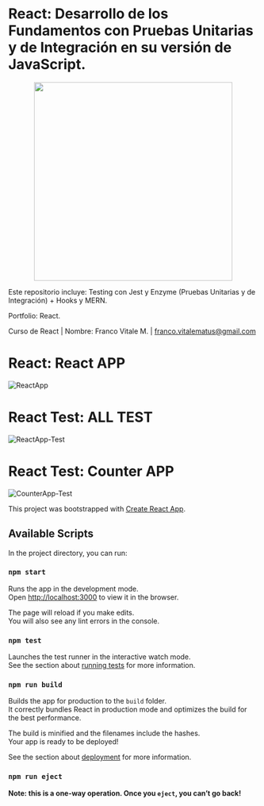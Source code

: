 # React: Desarrollo de los Fundamentos con Pruebas Unitarias y de Integración en su versión de JavaScript.

<p align="center"><img src="https://user-images.githubusercontent.com/66401629/90304663-122bcb80-de88-11ea-8f3a-e8fab4f37732.png" width="400"></p>

<p align="center">

</p>

Este repositorio incluye: Testing con Jest y Enzyme (Pruebas Unitarias y de Integración) + Hooks y MERN.

Portfolio: React.

Curso de React | Nombre: Franco Vitale M. | franco.vitalematus@gmail.com

# React: React APP
![ReactApp](https://user-images.githubusercontent.com/66401629/90304892-63d55580-de8a-11ea-86fa-48aae54d5c30.png)
# React Test: ALL TEST 
![ReactApp-Test](https://user-images.githubusercontent.com/66401629/90304893-646dec00-de8a-11ea-8e9d-a4f1ad10db0c.png)
# React Test: Counter APP
![CounterApp-Test](https://user-images.githubusercontent.com/66401629/90304891-633cbf00-de8a-11ea-9bea-3855c64d5346.png)


This project was bootstrapped with [Create React App](https://github.com/facebook/create-react-app).

## Available Scripts

In the project directory, you can run:

### `npm start`

Runs the app in the development mode.<br />
Open [http://localhost:3000](http://localhost:3000) to view it in the browser.

The page will reload if you make edits.<br />
You will also see any lint errors in the console.

### `npm test`

Launches the test runner in the interactive watch mode.<br />
See the section about [running tests](https://facebook.github.io/create-react-app/docs/running-tests) for more information.

### `npm run build`

Builds the app for production to the `build` folder.<br />
It correctly bundles React in production mode and optimizes the build for the best performance.

The build is minified and the filenames include the hashes.<br />
Your app is ready to be deployed!

See the section about [deployment](https://facebook.github.io/create-react-app/docs/deployment) for more information.

### `npm run eject`

**Note: this is a one-way operation. Once you `eject`, you can’t go back!**
